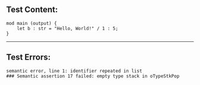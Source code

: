 
Test Content: 
-------------------------
```
mod main (output) {
    let b : str = "Hello, World!" / 1 : 5;
}
```
------------------------

Test Errors:
-------------------------
```
semantic error, line 1: identifier repeated in list
### Semantic assertion 17 failed: empty type stack in oTypeStkPop
```
